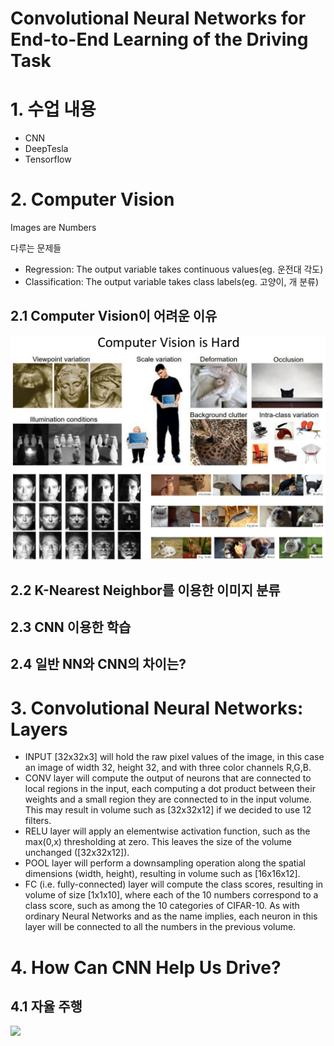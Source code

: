 # Convolutional Neural Networks for End-to-End Learning of the Driving Task 

# 1. 수업 내용 
* CNN 
* DeepTesla
* Tensorflow

# 2. Computer Vision 
Images are Numbers

다루는 문제들 
- Regression: The output variable takes continuous values(eg. 운전대 각도)
- Classification: The output variable takes class labels(eg. 고양이, 개 분류)

## 2.1 Computer Vision이 어려운 이유
![](/assets/cv_hard.png)

## 2.2 K-Nearest Neighbor를 이용한 이미지 분류

## 2.3 CNN 이용한 학습 

## 2.4 일반 NN와 CNN의 차이는?

# 3. Convolutional Neural Networks: Layers
- INPUT [32x32x3] will hold the raw pixel values of the image, in this case an image of width 32, height 32, and with three color channels R,G,B.
- CONV layer will compute the output of neurons that are connected to local regions in the input, each computing a dot product between their weights and a small region they are connected to in the input volume. This may result in volume such as [32x32x12] if we decided to use 12 filters.
- RELU layer will apply an elementwise activation function, such as the max(0,x) thresholding at zero. This leaves the size of the volume unchanged ([32x32x12]).
- POOL layer will perform a downsampling operation along the spatial dimensions (width, height), resulting in volume such as [16x16x12].
- FC (i.e. fully-connected) layer will compute the class scores, resulting in volume of size [1x1x10], where each of the 10 numbers correspond to a class score, such as among the 10 categories of CIFAR-10. As with ordinary Neural Networks and as the name implies, each neuron in this layer will be connected to all the numbers in the previous volume.


# 4. How Can CNN Help Us Drive?
## 4.1 자율 주행 
![](https://www.2025ad.com/fileadmin/user_upload/Evergreen/Technology/Levels_of_Automation/Levels_Grafik_Lightbox.jpg)
















